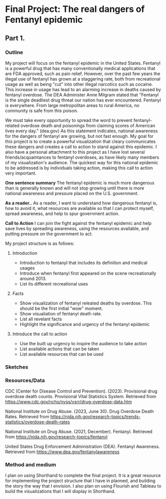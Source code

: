 # Final Project: The real dangers of Fentanyl epidemic

## Part 1.

### Outline

My project will focus on the fentanyl epidemic in the United States. Fentanyl is a powerful drug that has many conventionally medical applications that are FDA approved, such as pain relief. However, over the past few years the illegal use of fentanyl has grown at a staggering rate, both from recreational usage as well as being "cut" into other illegal narcotics such as cocaine. This increase in usage has lead to an alarming increase in deaths caused by fentanyl overdose. The DEA Administer Anne Milgram stated that "Fentanyl is the single deadliest drug threat our nation has ever encountered.  Fentanyl is everywhere.  From large metropolitan areas to rural America, no community is safe from this poison.  

We must take every opportunity to spread the word to prevent fentanyl-related overdose death and poisonings from claiming scores of American lives every day." (dea.gov) As this statement indicates, national awareness for the dangers of fentanyl are growing, but not fast enough. My goal for this project is to create a powerful visualization that cleary communicates these dangers and creates a call to action to stand against this epidemic. I also have a personal attachment to this project as I have lost several friends/acquaintances to fentanyl overdoses, as have likely many members of my visualization's audience. The quickest way for this national epidemic to be addressed is by individuals taking action, making this call to action very important. 

**One sentence summary**
The fentanyl epidemic is much more dangerous than is generally known and will not stop growing until there is more national awareness and pressure placed on the U.S. government.

**As a reader..**
As a reader, I want to understand how dangerous fentanyl is, how to avoid it, what resources are available so that I can protect myself, spread awareness, and help to spur government action.

**Call to Action**
I can join the fight against the fentanyl epidemic and help save lives by spreading awareness, using the resources available, and putting pressure on the government to act. 


My project structure is as follows:

1. Introduction
   - Introduction to fentanyl that includes its definition and medical usages
   - Introduce when fentanyl first appeared on the scene recreationally around 2013.
   - List its different recreational uses

2. Facts
   - Show visualization of fentanyl releated deaths by overdose. This should be the first initial "wow" moment.
   - Show visualiation of fentanyl death rate.
   - List all revelant facts
   - Highlight the significance and urgency of the fentanyl epidemic
  
3. Introduce the call to action
   - Use the built up urgency to inspire the audience to take action
   - List available actions that can be taken
   - List available resources that can be used

### Sketches




### Resources/Data

CDC (Center for Disease Control and Prevention). (2023). Provisional drug overdose death counts. Provisional Vital Statistics System. Retrieved from https://www.cdc.gov/nchs/nvss/vsrr/drug-overdose-data.htm


National Institute on Drug Abuse. (2023, June 30). Drug Overdose Death Rates. Retrieved from https://nida.nih.gov/research-topics/trends-statistics/overdose-death-rates


National Institute on Drug Abuse. (2021, December). Fentanyl. Retrieved from https://nida.nih.gov/research-topics/fentanyl


United States Drug Enforcement Administration (DEA). Fentanyl Awareness. Retrieved from https://www.dea.gov/fentanylawareness

### Method and medium

I plan on using Shorthand to complete the final project. It is a great resource for implementing the project structure that I have in planned, and building the story the way that I envision. I also plan on using Flourish and Tableau to build the visualizations that I will display in Shorthand. 




